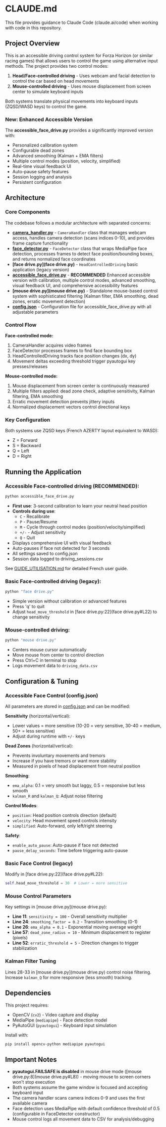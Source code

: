 # CLAUDE.md

This file provides guidance to Claude Code (claude.ai/code) when working with code in this repository.

## Project Overview

This is an accessible driving control system for Forza Horizon (or similar racing games) that allows users to control the game using alternative input methods. The project provides two control modes:

1. **Head/Face-controlled driving** - Uses webcam and facial detection to control the car based on head movements
2. **Mouse-controlled driving** - Uses mouse displacement from screen center to simulate keyboard inputs

Both systems translate physical movements into keyboard inputs (ZQSD/WASD keys) to control the game.

### New: Enhanced Accessible Version

The **accessible_face_drive.py** provides a significantly improved version with:
- Personalized calibration system
- Configurable dead zones
- Advanced smoothing (Kalman + EMA filters)
- Multiple control modes (position, velocity, simplified)
- Real-time visual feedback UI
- Auto-pause safety features
- Session logging and analysis
- Persistent configuration

## Architecture

### Core Components

The codebase follows a modular architecture with separated concerns:

- **[camera_handler.py](camera_handler.py)** - `CameraHandler` class that manages webcam access, handles camera detection (scans indices 0-10), and provides frame capture functionality
- **[face_detector.py](face_detector.py)** - `FaceDetector` class that wraps MediaPipe face detection, processes frames to detect face position/bounding boxes, and returns normalized face coordinates
- **[face drive.py](face drive.py)** - `HeadControlledDriving` basic application (legacy version)
- **[accessible_face_drive.py](accessible_face_drive.py)** - **RECOMMENDED** Enhanced accessible version with calibration, multiple control modes, advanced smoothing, visual feedback UI, and comprehensive accessibility features
- **[mouse drive.py](mouse drive.py)** - Standalone mouse-based control system with sophisticated filtering (Kalman filter, EMA smoothing, dead zones, erratic movement detection)
- **[config.json](config.json)** - Configuration file for accessible_face_drive.py with all adjustable parameters

### Control Flow

**Face-controlled mode:**
1. CameraHandler acquires video frames
2. FaceDetector processes frames to find face bounding box
3. HeadControlledDriving tracks face position changes (dx, dy)
4. Movement deltas exceeding threshold trigger pyautogui key presses/releases

**Mouse-controlled mode:**
1. Mouse displacement from screen center is continuously measured
2. Multiple filters applied: dead zone check, adaptive sensitivity, Kalman filtering, EMA smoothing
3. Erratic movement detection prevents jittery inputs
4. Normalized displacement vectors control directional keys

### Key Configuration

Both systems use ZQSD keys (French AZERTY layout equivalent to WASD):
- Z = Forward
- S = Backward
- Q = Left
- D = Right

## Running the Application

### Accessible Face-controlled driving (RECOMMENDED):
```bash
python accessible_face_drive.py
```
- **First use**: 3-second calibration to learn your neutral head position
- **Controls during use**:
  - `C` - Recalibrate
  - `P` - Pause/Resume
  - `M` - Cycle through control modes (position/velocity/simplified)
  - `+/-` - Adjust sensitivity
  - `Q` - Quit
- Displays comprehensive UI with visual feedback
- Auto-pauses if face not detected for 3 seconds
- All settings saved to config.json
- Session data logged to driving_sessions.csv

See [GUIDE_UTILISATION.md](GUIDE_UTILISATION.md) for detailed French user guide.

### Basic Face-controlled driving (legacy):
```bash
python "face drive.py"
```
- Simple version without calibration or advanced features
- Press 'q' to quit
- Adjust `head_move_threshold` in [face drive.py:22](face drive.py#L22) to change sensitivity

### Mouse-controlled driving:
```bash
python "mouse drive.py"
```
- Centers mouse cursor automatically
- Move mouse from center to control direction
- Press Ctrl+C in terminal to stop
- Logs movement data to `driving_data.csv`

## Configuration & Tuning

### Accessible Face Control (config.json)

All parameters are stored in [config.json](config.json) and can be modified:

**Sensitivity** (horizontal/vertical):
- Lower values = more sensitive (10-20 = very sensitive, 30-40 = medium, 50+ = less sensitive)
- Adjust during runtime with `+/-` keys

**Dead Zones** (horizontal/vertical):
- Prevents involuntary movements and tremors
- Increase if you have tremors or want more stability
- Measured in pixels of head displacement from neutral position

**Smoothing**:
- `ema_alpha`: 0.1 = very smooth but laggy, 0.5 = responsive but less smooth
- `kalman_R` and `kalman_Q`: Adjust noise filtering

**Control Modes**:
- `position`: Head position controls direction (default)
- `velocity`: Head movement speed controls intensity
- `simplified`: Auto-forward, only left/right steering

**Safety**:
- `enable_auto_pause`: Auto-pause if face not detected
- `pause_delay_seconds`: Time before triggering auto-pause

### Basic Face Control (legacy)
Modify in [face drive.py:22](face drive.py#L22):
```python
self.head_move_threshold = 30  # Lower = more sensitive
```

### Mouse Control Parameters
Key settings in [mouse drive.py](mouse drive.py):
- **Line 11**: `sensitivity = 100` - Overall sensitivity multiplier
- **Line 24**: `smoothing_factor = 0.2` - Transition smoothing (0-1)
- **Line 26**: `ema_alpha = 0.1` - Exponential moving average weight
- **Line 57**: `dead_zone_radius = 10` - Minimum displacement to register (pixels)
- **Line 52**: `erratic_threshold = 5` - Direction changes to trigger stabilization

### Kalman Filter Tuning
Lines 28-33 in [mouse drive.py](mouse drive.py) control noise filtering. Increase `kalman_Q` for more responsive (less smooth) tracking.

## Dependencies

This project requires:
- OpenCV (`cv2`) - Video capture and display
- MediaPipe (`mediapipe`) - Face detection model
- PyAutoGUI (`pyautogui`) - Keyboard input simulation

Install with:
```bash
pip install opencv-python mediapipe pyautogui
```

## Important Notes

- **pyautogui.FAILSAFE is disabled** in mouse drive mode ([mouse drive.py:8](mouse drive.py#L8)) - moving mouse to screen corners won't stop execution
- Both systems assume the game window is focused and accepting keyboard input
- The camera handler scans camera indices 0-9 and uses the first available camera
- Face detection uses MediaPipe with default confidence threshold of 0.5 (configurable in FaceDetector constructor)
- Mouse control logs all movement data to CSV for analysis/debugging